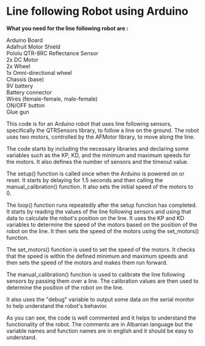 # Line following Robot using Arduino

**What you need for the line following robot are :**

Arduino Board <br />
Adafruit Motor Shield <br />
Pololu QTR-8RC Reflectance Sensor <br />
2x DC Motor <br />
2x Wheel <br />
1x Omni-directional wheel <br />
Chassis (base) <br />
9V battery <br />
Battery connector <br />
Wires (female-female, male-female) <br />
ON/OFF button <br />
Glue gun <br />

This code is for an Arduino robot that uses line following sensors, specifically the QTRSensors library, to follow a line on the ground. The robot uses two motors, controlled by the AFMotor library, to move along the line.

The code starts by including the necessary libraries and declaring some variables such as the KP, KD, and the minimum and maximum speeds for the motors. It also defines the number of sensors and the timeout value.

The setup() function is called once when the Arduino is powered on or reset. It starts by delaying for 1.5 seconds and then calling the manual_calibration() function. It also sets the initial speed of the motors to 0.

The loop() function runs repeatedly after the setup function has completed. It starts by reading the values of the line following sensors and using that data to calculate the robot's position on the line. It uses the KP and KD variables to determine the speed of the motors based on the position of the robot on the line. It then sets the speed of the motors using the set_motors() function.

The set_motors() function is used to set the speed of the motors. It checks that the speed is within the defined minimum and maximum speeds and then sets the speed of the motors and makes them run forward.

The manual_calibration() function is used to calibrate the line following sensors by passing them over a line. The calibration values are then used to determine the position of the robot on the line.

It also uses the "debug" variable to output some data on the serial monitor to help understand the robot's behavior.

As you can see, the code is well commented and it helps to understand the functionality of the robot. The comments are in Albanian language but the variable names and function names are in english and it should be easy to understand.
